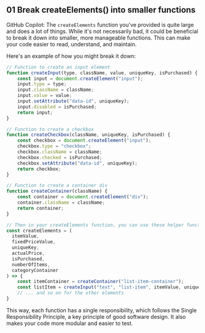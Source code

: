 ## 01 Break createElements() into smaller functions
GitHub Copilot: The `createElements` function you've provided is quite large and does a lot of things. While it's not necessarily bad, it could be beneficial to break it down into smaller, more manageable functions. This can make your code easier to read, understand, and maintain.

Here's an example of how you might break it down:

```javascript
// Function to create an input element
function createInput(type, className, value, uniqueKey, isPurchased) {
    const input = document.createElement("input");
    input.type = type;
    input.className = className;
    input.value = value;
    input.setAttribute("data-id", uniqueKey);
    input.disabled = isPurchased;
    return input;
}

// Function to create a checkbox
function createCheckbox(className, uniqueKey, isPurchased) {
    const checkbox = document.createElement("input");
    checkbox.type = "checkbox";
    checkbox.className = className;
    checkbox.checked = isPurchased;
    checkbox.setAttribute("data-id", uniqueKey);
    return checkbox;
}

// Function to create a container div
function createContainer(className) {
    const container = document.createElement("div");
    container.className = className;
    return container;
}

// Then in your createElements function, you can use these helper functions
const createElements = (
  itemValue,
  fixedPriceValue,
  uniqueKey,
  actualPrice,
  isPurchased,
  numberOfItems,
  categoryContainer
) => {
    const itemContainer = createContainer("list-item-container");
    const listItem = createInput("text", "list-item", itemValue, uniqueKey, isPurchased);
    // ... and so on for the other elements
}
```

This way, each function has a single responsibility, which follows the Single Responsibility Principle, a key principle of good software design. It also makes your code more modular and easier to test.